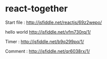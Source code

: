 # react-together

Start file : http://jsfiddle.net/reactjs/69z2wepo/

hello world http://jsfiddle.net/vfm730rq/1/

Timer : http://jsfiddle.net/b9q299pq/1/

Comment : http://jsfiddle.net/qr6038rx/1/
